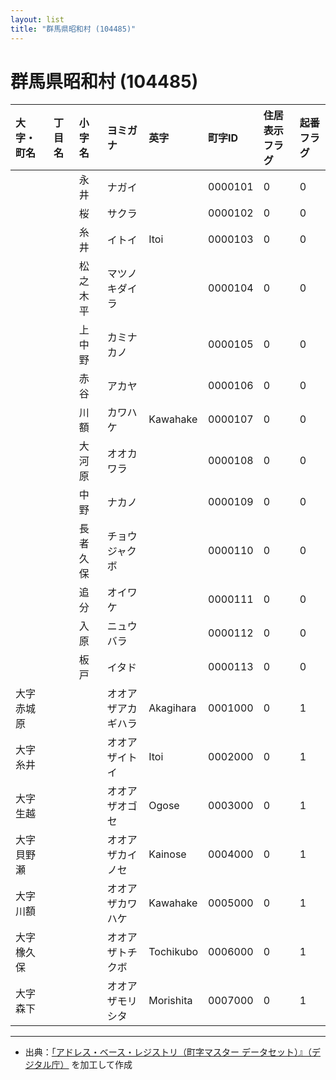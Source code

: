 ```yaml
---
layout: list
title: "群馬県昭和村 (104485)"
---
```


# 群馬県昭和村 (104485)

| 大字・町名 | 丁目名 | 小字名 | ヨミガナ | 英字 | 町字ID | 住居表示フラグ | 起番フラグ |
|:---|:---|:---|:---|:---|:---|:---|:---|
|  |  | 永井 | ナガイ |  | 0000101 | 0 | 0 |
|  |  | 桜 | サクラ |  | 0000102 | 0 | 0 |
|  |  | 糸井 | イトイ | Itoi | 0000103 | 0 | 0 |
|  |  | 松之木平 | マツノキダイラ |  | 0000104 | 0 | 0 |
|  |  | 上中野 | カミナカノ |  | 0000105 | 0 | 0 |
|  |  | 赤谷 | アカヤ |  | 0000106 | 0 | 0 |
|  |  | 川額 | カワハケ | Kawahake | 0000107 | 0 | 0 |
|  |  | 大河原 | オオカワラ |  | 0000108 | 0 | 0 |
|  |  | 中野 | ナカノ |  | 0000109 | 0 | 0 |
|  |  | 長者久保 | チョウジャクボ |  | 0000110 | 0 | 0 |
|  |  | 追分 | オイワケ |  | 0000111 | 0 | 0 |
|  |  | 入原 | ニュウバラ |  | 0000112 | 0 | 0 |
|  |  | 板戸 | イタド |  | 0000113 | 0 | 0 |
| 大字赤城原 |  |  | オオアザアカギハラ | Akagihara | 0001000 | 0 | 1 |
| 大字糸井 |  |  | オオアザイトイ | Itoi | 0002000 | 0 | 1 |
| 大字生越 |  |  | オオアザオゴセ | Ogose | 0003000 | 0 | 1 |
| 大字貝野瀬 |  |  | オオアザカイノセ | Kainose | 0004000 | 0 | 1 |
| 大字川額 |  |  | オオアザカワハケ | Kawahake | 0005000 | 0 | 1 |
| 大字橡久保 |  |  | オオアザトチクボ | Tochikubo | 0006000 | 0 | 1 |
| 大字森下 |  |  | オオアザモリシタ | Morishita | 0007000 | 0 | 1 |

---

- 出典：[「アドレス・ベース・レジストリ（町字マスター データセット）』（デジタル庁）](https://www.digital.go.jp/policies/base_registry_address/) を加工して作成